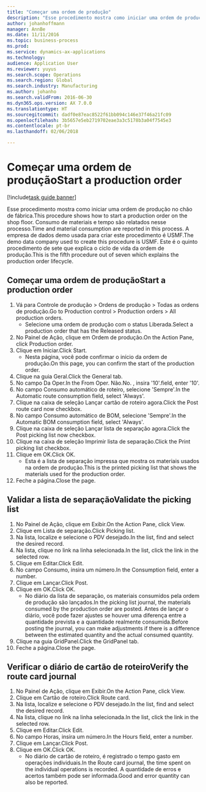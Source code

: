 ```yaml
---
title: "Começar uma ordem de produção"
description: "Esse procedimento mostra como iniciar uma ordem de produção no chão de fábrica."
author: johanhoffmann
manager: AnnBe
ms.date: 11/11/2016
ms.topic: business-process
ms.prod: 
ms.service: dynamics-ax-applications
ms.technology: 
audience: Application User
ms.reviewer: yuyus
ms.search.scope: Operations
ms.search.region: Global
ms.search.industry: Manufacturing
ms.author: johanho
ms.search.validFrom: 2016-06-30
ms.dyn365.ops.version: AX 7.0.0
ms.translationtype: HT
ms.sourcegitcommit: dadf0e87eac8522f61bb094c146e37f46a21fc09
ms.openlocfilehash: 3b5657e5eb2719702eae3a3c5178b3a04f7545e3
ms.contentlocale: pt-br
ms.lasthandoff: 02/06/2018

---
```

# <a name="start-a-production-order"></a><span data-ttu-id="9c8f5-103">Começar uma ordem de produção</span><span class="sxs-lookup"><span data-stu-id="9c8f5-103">Start a production order</span></span>

[!include[task guide banner](../../includes/task-guide-banner.md)]

<span data-ttu-id="9c8f5-104">Esse procedimento mostra como iniciar uma ordem de produção no chão de fábrica.</span><span class="sxs-lookup"><span data-stu-id="9c8f5-104">This procedure shows how to start a production order on the shop floor.</span></span> <span data-ttu-id="9c8f5-105">Consumo de materiais e tempo são relatados nesse processo.</span><span class="sxs-lookup"><span data-stu-id="9c8f5-105">Time and material consumption are reported in this process.</span></span> <span data-ttu-id="9c8f5-106">A empresa de dados demo usada para criar este procedimento é USMF.</span><span class="sxs-lookup"><span data-stu-id="9c8f5-106">The demo data company used to create this procedure is USMF.</span></span> <span data-ttu-id="9c8f5-107">Este é o quinto procedimento de sete que explica o ciclo de vida da ordem de produção.</span><span class="sxs-lookup"><span data-stu-id="9c8f5-107">This is the fifth procedure out of seven which explains the production order lifecycle.</span></span>


## <a name="start-a-production-order"></a><span data-ttu-id="9c8f5-108">Começar uma ordem de produção</span><span class="sxs-lookup"><span data-stu-id="9c8f5-108">Start a production order</span></span>
1. <span data-ttu-id="9c8f5-109">Vá para Controle de produção > Ordens de produção > Todas as ordens de produção.</span><span class="sxs-lookup"><span data-stu-id="9c8f5-109">Go to Production control > Production orders > All production orders.</span></span>
    * <span data-ttu-id="9c8f5-110">Selecione uma ordem de produção com o status Liberada.</span><span class="sxs-lookup"><span data-stu-id="9c8f5-110">Select a production order that has the Released status.</span></span>  
2. <span data-ttu-id="9c8f5-111">No Painel de Ação, clique em Ordem de produção.</span><span class="sxs-lookup"><span data-stu-id="9c8f5-111">On the Action Pane, click Production order.</span></span>
3. <span data-ttu-id="9c8f5-112">Clique em Iniciar.</span><span class="sxs-lookup"><span data-stu-id="9c8f5-112">Click Start.</span></span>
    * <span data-ttu-id="9c8f5-113">Nesta página, você pode confirmar o início da ordem de produção.</span><span class="sxs-lookup"><span data-stu-id="9c8f5-113">On this page, you can confirm the start of the production order.</span></span>  
4. <span data-ttu-id="9c8f5-114">Clique na guia Geral.</span><span class="sxs-lookup"><span data-stu-id="9c8f5-114">Click the General tab.</span></span>
5. <span data-ttu-id="9c8f5-115">No campo Da Oper.</span><span class="sxs-lookup"><span data-stu-id="9c8f5-115">In the From Oper.</span></span> <span data-ttu-id="9c8f5-116">Não.</span><span class="sxs-lookup"><span data-stu-id="9c8f5-116">No.</span></span> <span data-ttu-id="9c8f5-117">, insira '10'.</span><span class="sxs-lookup"><span data-stu-id="9c8f5-117">field, enter '10'.</span></span>
6. <span data-ttu-id="9c8f5-118">No campo Consumo automático de roteiro, selecione 'Sempre'.</span><span class="sxs-lookup"><span data-stu-id="9c8f5-118">In the Automatic route consumption field, select 'Always'.</span></span>
7. <span data-ttu-id="9c8f5-119">Clique na caixa de seleção Lançar cartão de roteiro agora.</span><span class="sxs-lookup"><span data-stu-id="9c8f5-119">Click the Post route card now checkbox.</span></span>
8. <span data-ttu-id="9c8f5-120">No campo Consumo automático de BOM, selecione 'Sempre'.</span><span class="sxs-lookup"><span data-stu-id="9c8f5-120">In the Automatic BOM consumption field, select 'Always'.</span></span>
9. <span data-ttu-id="9c8f5-121">Clique na caixa de seleção Lançar lista de separação agora.</span><span class="sxs-lookup"><span data-stu-id="9c8f5-121">Click the Post picking list now checkbox.</span></span>
10. <span data-ttu-id="9c8f5-122">Clique na caixa de seleção Imprimir lista de separação.</span><span class="sxs-lookup"><span data-stu-id="9c8f5-122">Click the Print picking list checkbox.</span></span>
11. <span data-ttu-id="9c8f5-123">Clique em OK.</span><span class="sxs-lookup"><span data-stu-id="9c8f5-123">Click OK.</span></span>
    * <span data-ttu-id="9c8f5-124">Esta é a lista de separação impressa que mostra os materiais usados na ordem de produção.</span><span class="sxs-lookup"><span data-stu-id="9c8f5-124">This is the printed picking list that shows the materials used for the production order.</span></span>  
12. <span data-ttu-id="9c8f5-125">Feche a página.</span><span class="sxs-lookup"><span data-stu-id="9c8f5-125">Close the page.</span></span>

## <a name="validate-the-picking-list"></a><span data-ttu-id="9c8f5-126">Validar a lista de separação</span><span class="sxs-lookup"><span data-stu-id="9c8f5-126">Validate the picking list</span></span>
1. <span data-ttu-id="9c8f5-127">No Painel de Ação, clique em Exibir.</span><span class="sxs-lookup"><span data-stu-id="9c8f5-127">On the Action Pane, click View.</span></span>
2. <span data-ttu-id="9c8f5-128">Clique em Lista de separação.</span><span class="sxs-lookup"><span data-stu-id="9c8f5-128">Click Picking list.</span></span>
3. <span data-ttu-id="9c8f5-129">Na lista, localize e selecione o PDV desejado.</span><span class="sxs-lookup"><span data-stu-id="9c8f5-129">In the list, find and select the desired record.</span></span>
4. <span data-ttu-id="9c8f5-130">Na lista, clique no link na linha selecionada.</span><span class="sxs-lookup"><span data-stu-id="9c8f5-130">In the list, click the link in the selected row.</span></span>
5. <span data-ttu-id="9c8f5-131">Clique em Editar.</span><span class="sxs-lookup"><span data-stu-id="9c8f5-131">Click Edit.</span></span>
6. <span data-ttu-id="9c8f5-132">No campo Consumo, insira um número.</span><span class="sxs-lookup"><span data-stu-id="9c8f5-132">In the Consumption field, enter a number.</span></span>
7. <span data-ttu-id="9c8f5-133">Clique em Lançar.</span><span class="sxs-lookup"><span data-stu-id="9c8f5-133">Click Post.</span></span>
8. <span data-ttu-id="9c8f5-134">Clique em OK.</span><span class="sxs-lookup"><span data-stu-id="9c8f5-134">Click OK.</span></span>
    * <span data-ttu-id="9c8f5-135">No diário da lista de separação, os materiais consumidos pela ordem de produção são lançados.</span><span class="sxs-lookup"><span data-stu-id="9c8f5-135">In the picking list journal, the materials consumed by the production order are posted.</span></span> <span data-ttu-id="9c8f5-136">Antes de lançar o diário, você pode fazer ajustes se houver uma diferença entre a quantidade prevista e a quantidade realmente consumida.</span><span class="sxs-lookup"><span data-stu-id="9c8f5-136">Before posting the journal, you can make adjustments if there is a difference between the estimated quantity and the actual consumed quantity.</span></span>  
9. <span data-ttu-id="9c8f5-137">Clique na guia GridPanel.</span><span class="sxs-lookup"><span data-stu-id="9c8f5-137">Click the GridPanel tab.</span></span>
10. <span data-ttu-id="9c8f5-138">Feche a página.</span><span class="sxs-lookup"><span data-stu-id="9c8f5-138">Close the page.</span></span>

## <a name="verify-the-route-card-journal"></a><span data-ttu-id="9c8f5-139">Verificar o diário de cartão de roteiro</span><span class="sxs-lookup"><span data-stu-id="9c8f5-139">Verify the route card journal</span></span>
1. <span data-ttu-id="9c8f5-140">No Painel de Ação, clique em Exibir.</span><span class="sxs-lookup"><span data-stu-id="9c8f5-140">On the Action Pane, click View.</span></span>
2. <span data-ttu-id="9c8f5-141">Clique em Cartão de roteiro.</span><span class="sxs-lookup"><span data-stu-id="9c8f5-141">Click Route card.</span></span>
3. <span data-ttu-id="9c8f5-142">Na lista, localize e selecione o PDV desejado.</span><span class="sxs-lookup"><span data-stu-id="9c8f5-142">In the list, find and select the desired record.</span></span>
4. <span data-ttu-id="9c8f5-143">Na lista, clique no link na linha selecionada.</span><span class="sxs-lookup"><span data-stu-id="9c8f5-143">In the list, click the link in the selected row.</span></span>
5. <span data-ttu-id="9c8f5-144">Clique em Editar.</span><span class="sxs-lookup"><span data-stu-id="9c8f5-144">Click Edit.</span></span>
6. <span data-ttu-id="9c8f5-145">No campo Horas, insira um número.</span><span class="sxs-lookup"><span data-stu-id="9c8f5-145">In the Hours field, enter a number.</span></span>
7. <span data-ttu-id="9c8f5-146">Clique em Lançar.</span><span class="sxs-lookup"><span data-stu-id="9c8f5-146">Click Post.</span></span>
8. <span data-ttu-id="9c8f5-147">Clique em OK.</span><span class="sxs-lookup"><span data-stu-id="9c8f5-147">Click OK.</span></span>
    * <span data-ttu-id="9c8f5-148">No diário de cartão de roteiro, é registrado o tempo gasto em operações individuais.</span><span class="sxs-lookup"><span data-stu-id="9c8f5-148">In the Route card journal, the time spent on the individual operations is recorded.</span></span> <span data-ttu-id="9c8f5-149">A quantidade de erros e acertos também pode ser informada.</span><span class="sxs-lookup"><span data-stu-id="9c8f5-149">Good and error quantity can also be reported.</span></span>  

